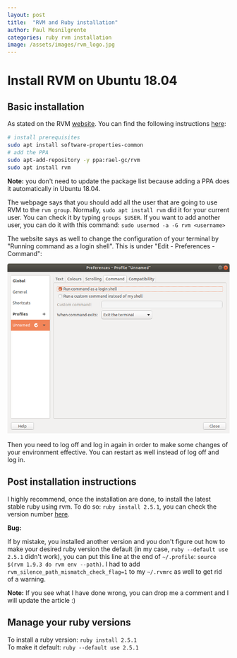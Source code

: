 ```yaml
---
layout: post
title:  "RVM and Ruby installation"
author: Paul Mesnilgrente
categories: ruby rvm installation
image: /assets/images/rvm_logo.jpg
---
```

# Install RVM on Ubuntu 18.04

## Basic installation

As stated on the RVM [website](https://rvm.io/rvm/install). You can find the following instructions [here](https://github.com/rvm/ubuntu_rvm):

```bash
# install prerequisites
sudo apt install software-properties-common
# add the PPA
sudo apt-add-repository -y ppa:rael-gc/rvm
sudo apt install rvm
```

**Note:** you don't need to update the package list because adding a PPA does it automatically in Ubuntu 18.04.

The webpage says that you should add all the user that are going to use RVM to the `rvm group`. Normally, `sudo apt install rvm` did it for your current user. You can check it by typing `groups $USER`. If you want to add another user, you can do it with this command: `sudo usermod -a -G rvm <username>`

The website says as well to change the configuration of your terminal by "Running command as a login shell". This is under "Edit - Preferences - Command":

![run_command_as_login_shell.png](/assets/images/run_command_as_login_shell.png)

Then you need to log off and log in again in order to make some changes of your environment effective. You can restart as well instead of log off and log in.

## Post installation instructions

I highly recommend, once the installation are done, to install the latest stable ruby using rvm. To do so: `ruby install 2.5.1`, you can check the version number [here](https://www.ruby-lang.org/en/downloads/).

**Bug:**

If by mistake, you installed another version and you don't figure out how to make your desired ruby version the default (in my case, `ruby --default use 2.5.1` didn't work), you can put this line at the end of `~/.profile`: `source $(rvm 1.9.3 do rvm env --path)`. I had to add `rvm_silence_path_mismatch_check_flag=1` to my `~/.rvmrc` as well to get rid of a warning.

**Note:** If you see what I have done wrong, you can drop me a comment and I will update the article :)

## Manage your ruby versions

To install a ruby version: `ruby install 2.5.1`  
To make it default: `ruby --default use 2.5.1`
